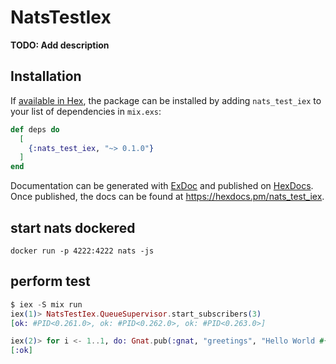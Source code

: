 # NatsTestIex

**TODO: Add description**

## Installation

If [available in Hex](https://hex.pm/docs/publish), the package can be installed
by adding `nats_test_iex` to your list of dependencies in `mix.exs`:

```elixir
def deps do
  [
    {:nats_test_iex, "~> 0.1.0"}
  ]
end
```

Documentation can be generated with [ExDoc](https://github.com/elixir-lang/ex_doc)
and published on [HexDocs](https://hexdocs.pm). Once published, the docs can
be found at <https://hexdocs.pm/nats_test_iex>.


## start nats dockered

`docker run -p 4222:4222 nats -js`

## perform test

```elixir
$ iex -S mix run
iex(1)> NatsTestIex.QueueSupervisor.start_subscribers(3)
[ok: #PID<0.261.0>, ok: #PID<0.262.0>, ok: #PID<0.263.0>]

iex(2)> for i <- 1..1, do: Gnat.pub(:gnat, "greetings", "Hello World #{i}")
[:ok]
```
